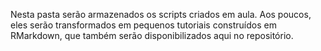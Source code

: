 Nesta pasta serão armazenados os scripts criados em aula. Aos poucos, eles serão transformados em pequenos tutoriais construídos em RMarkdown, que também serão disponibilizados aqui no repositório.
